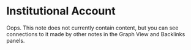# Institutional Account

Oops. This note does not currently contain content, but you can see connections to it made by other notes in the Graph View and Backlinks panels.
